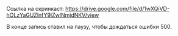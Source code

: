 Ссылка на скринкаст: 
https://drive.google.com/file/d/1wXQiVD-hOLzYaGUZlnfY9lZwINmjdNKV/view

В конце запись ставил на паузу, чтобы дождаться ошибки 500.